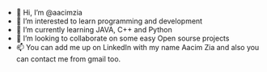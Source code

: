 - 👋 Hi, I’m @aacimzia
- 👀 I’m interested to learn programming and development
- 🌱 I’m currently learning JAVA, C++ and Python
- 💞️ I’m looking to collaborate on some easy Open sourse projects
- 📫 You can add me up on LinkedIn with my name Aacim Zia and also you can contact me from gmail too.

<!---
aacimzia/aacimzia is a ✨ special ✨ repository because its `README.md` (this file) appears on your GitHub profile.
You can click the Preview link to take a look at your changes.
--->
